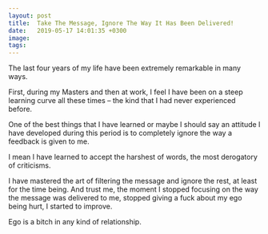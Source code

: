 ```yaml
---
layout: post
title:  Take The Message, Ignore The Way It Has Been Delivered!
date:   2019-05-17 14:01:35 +0300
image:  
tags:   
---
```


The last four years of my life have been extremely remarkable in many ways.

First, during my Masters and then at work, I feel I have been on a steep learning curve all these times – the kind that I had never experienced before.

One of the best things that I have learned or maybe I should say an attitude I have developed during this period is to completely ignore the way a feedback is given to me.

I mean I have learned to accept the harshest of words, the most derogatory of criticisms.

I have mastered the art of filtering the message and ignore the rest, at least for the time being. And trust me, the moment I stopped focusing on the way the message was delivered to me, stopped giving a fuck about my ego being hurt, I started to improve.

Ego is a bitch in any kind of relationship.

